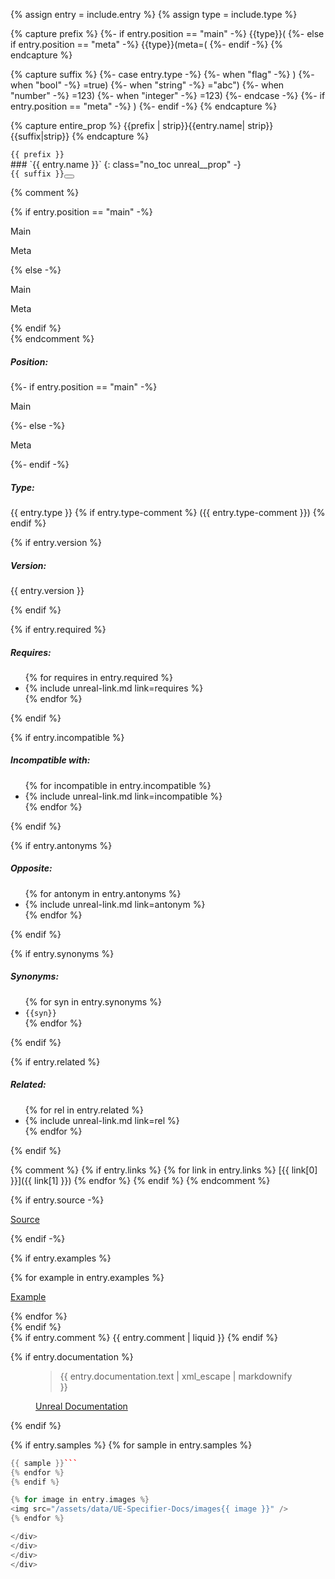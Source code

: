 {% assign entry = include.entry %}
{% assign type = include.type %}

{% capture prefix %}
{%- if entry.position == "main" -%}
{{type}}(
{%- else if entry.position == "meta" -%}
{{type}}(meta=(
{%- endif -%}
{% endcapture %}

{% capture suffix %}
{%- case entry.type -%}
{%- when "flag" -%}
)
{%- when "bool" -%}
=true)
{%- when "string" -%}
="abc")
{%- when "number" -%}
=123)
{%- when "integer" -%}
=123)
{%- endcase -%}
{%- if entry.position == "meta" -%}
)
{%- endif -%}
{% endcapture %}

{% capture entire_prop %}
{{prefix | strip}}{{entry.name| strip}}{{suffix|strip}}
{% endcapture %}


<div class="unreal__prop" markdown="1">

<div class="prop__item">
<code class="left unreal__prefix">{{ prefix }}</code>
<div class="right" markdown="1">
### `{{ entry.name }}`
{: class="no_toc unreal__prop" -}
<div class="unreal__suffix"><code>{{ suffix }}</code><button class="copy" onclick="copyToClipboard('{{entire_prop|strip|escape}}');" title="Copy {{entire_prop|strip|escape}} to clipboard"><i class="fas fa-copy"></i></button></div>
</div>
</div>


<div class="prop__item">
<div class="left">

{% comment %}
<div class="unreal__position">
{% if entry.position == "main" -%}
<p class="entry main selected">Main</p><p class="entry meta unselected">Meta</p>
{% else -%}
<p class="entry main unselected">Main</p><p class="entry meta selected">Meta</p>
{% endif %}
</div>
{% endcomment %}

<div class="box">
<h5 class="no_toc">Position:</h5>
{%- if entry.position == "main" -%}
<p>Main</p>
{%- else -%}
<p>Meta</p>
{%- endif -%}
</div>

<div class="box">
<h5 class="no_toc">Type:</h5>
<p class="unreal__type no_toc">
<i class="fa-fw fas {%-
case entry.type %}
{% when "flag" %}
fa-flag
{% when "bool" %}
fa-check-square
{% when "string" %}
fa-file-alt
{% when "number" %}
fa-list-alt
{% when "integer" %}
fa-1
{% endcase %}
"></i>{{ entry.type }}
{% if entry.type-comment %}
({{ entry.type-comment }})
{% endif %}</p>
</div>

{% if entry.version %}
<div class="box">
<h5 class="no_toc">Version:</h5>
<p class="unreal__type no_toc">{{ entry.version }}</p>
</div>
{% endif %}


{% if entry.required %}
<div class="box">
<h5 class="no_toc">Requires:</h5>
<ul class="proplist requires">
{% for requires in entry.required %}
<li>{% include unreal-link.md link=requires %}</li>
{% endfor %}
</ul>
</div>
{% endif %}

{% if entry.incompatible %}
<div class="box">
<h5 class="no_toc">Incompatible with:</h5>
<ul class="proplist incompatible">
{% for incompatible in entry.incompatible %}
<li>{% include unreal-link.md link=incompatible %}</li>
{% endfor %}
</ul>
</div>
{% endif %}

{% if entry.antonyms %}
<div class="box">
<h5 class="no_toc">Opposite:</h5>
<ul class="proplist opposite">
{% for antonym in entry.antonyms %}
<li>{% include unreal-link.md link=antonym %}</li>
{% endfor %}
</ul>
</div>
{% endif %}

{% if entry.synonyms %}
<div class="box">
<h5 class="no_toc">Synonyms:</h5>
<ul class="proplist synonyms">
{% for syn in entry.synonyms %}
<li><code>{{syn}}</code></li>
{% endfor %}
</ul>
</div>
{% endif %}

{% if entry.related %}
<div class="box">
<h5 class="no_toc">Related:</h5>
<ul class="proplist related">
{% for rel in entry.related %}
<li>{% include unreal-link.md link=rel %}</li>
{% endfor %}
</ul>
</div>
{% endif %}

{% comment %}
{% if entry.links %}
{% for link in entry.links %}
[{{ link[0] }}]({{ link[1] }})
{% endfor %}
{% endif %}
{% endcomment %}

{% if entry.source -%}
<div class="box">
<p><a href="https://github.com/EpicGames/UnrealEngine/blob/release/{{ entry.source }}" rel="nofollow noopener noreferrer"><i class="fab fa-fw fa-github" aria-hidden="true" style="#fff"></i>Source</a></p>
</div>
{% endif -%}

{% if entry.examples %}
<div class="box">
{% for example in entry.examples %}
<p><a href="https://github.com/EpicGames/UnrealEngine/blob/release/{{ example }}" rel="nofollow noopener noreferrer"><i class="fab fa-fw fa-github" aria-hidden="true" style="#fff"></i>Example</a></p>
{% endfor %}
</div>
{% endif %}
</div>


<div class="right">
<div class="body" markdown="1">
{% if entry.comment %}
{{ entry.comment | liquid }}
{% endif %}

{% if entry.documentation %}
<figure class="unreal-doc">
<blockquote cite="{{entry.documentation.source}}">{{ entry.documentation.text | xml_escape | markdownify }}</blockquote>
<figcaption><a href="{{entry.documentation.source}}" rel="nofollow noopener noreferrer">Unreal Documentation</a></figcaption>
</figure>
{% endif %}

{% if entry.samples %}
{% for sample in entry.samples %}
```cpp
{{ sample }}```
{% endfor %}
{% endif %}

{% for image in entry.images %}
<img src="/assets/data/UE-Specifier-Docs/images{{ image }}" />
{% endfor %}

</div>
</div>
</div>
</div>
